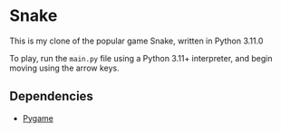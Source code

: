 # Snake
This is my clone of the popular game Snake, written in Python 3.11.0

To play, run the `main.py` file using a Python 3.11+ interpreter, and begin moving using the arrow keys.

## Dependencies
- [Pygame](https://github.com/pygame/pygame)
